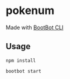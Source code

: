 # pokenum

Made with [BootBot CLI](https://github.com/Charca/bootbot-cli)

## Usage

```
npm install
```

```
bootbot start
```
